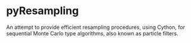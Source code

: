 # pyResampling
An attempt to provide efficient resampling procedures, using Cython, for sequential Monte Carlo type algorithms, also known as particle filters.
